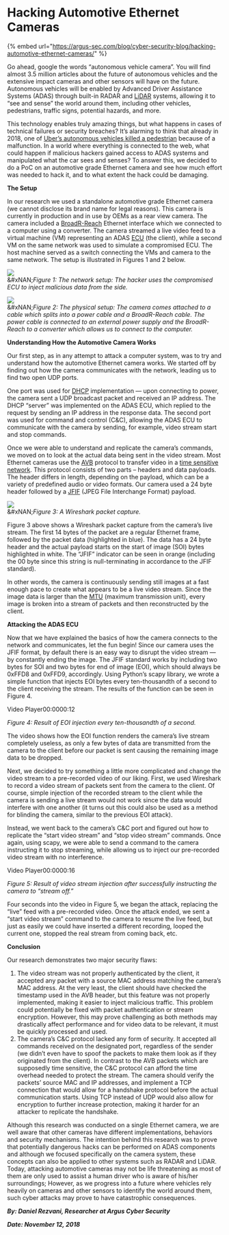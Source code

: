 # Hacking Automotive Ethernet Cameras

{% embed url="https://argus-sec.com/blog/cyber-security-blog/hacking-automotive-ethernet-cameras/" %}

Go ahead, google the words “autonomous vehicle camera”. You will find almost 3.5 million  articles about the future of autonomous vehicles and the extensive impact cameras and other sensors will have on the future. Autonomous vehicles will be enabled by Advanced Driver Assistance Systems (ADAS) through built-in RADAR and [LiDAR](https://en.wikipedia.org/wiki/Lidar) systems, allowing it to “see and sense” the world around them, including other vehicles, pedestrians, traffic signs, potential hazards, and more.

This technology enables truly amazing things, but what happens in cases of technical failures or security breaches? It’s alarming to think that already in 2018, one of [Uber’s autonomous vehicles killed a pedestrian](https://www.theverge.com/2018/5/24/17388696/uber-self-driving-crash-ntsb-report) because of a malfunction. In a world where everything is connected to the web, what could happen if malicious hackers gained access to ADAS systems and manipulated what the car sees and senses? To answer this, we decided to do a PoC on an automotive grade Ethernet camera and see how much effort was needed to hack it, and to what extent the hack could be damaging.

**The Setup**

In our research we used a standalone automotive grade Ethernet camera (we cannot disclose its brand name for legal reasons). This camera is currently in production and in use by OEMs as a rear view camera. The camera included a [BroadR-Reach](https://en.wikipedia.org/wiki/BroadR-Reach) Ethernet interface which we connected to a computer using a converter. The camera streamed a live video feed to a virtual machine (VM) representing an ADAS [ECU](https://en.wikipedia.org/wiki/Electronic_control_unit) (the client), while a second VM on the same network was used to simulate a compromised ECU. The host machine served as a switch connecting the VMs and camera to the same network. The setup is illustrated in Figures 1 and 2 below.

![](https://argus-sec.com/wp-content/uploads/2022/11/figure1-300x150.jpg)\
&#xNAN;_&#x46;igure 1: The network setup: The hacker uses the compromised ECU to inject malicious data from the side._

![](https://argus-sec.com/wp-content/uploads/2022/11/figure2-1-300x199.png)\
&#xNAN;_&#x46;igure 2: The physical setup: The camera comes attached to a cable which splits into a power cable and a BroadR-Reach cable. The power cable is connected to an external power supply and the BroadR-Reach to a converter which allows us to connect to the computer._

**Understanding How the Automotive Camera Works**

Our first step, as in any attempt to attack a computer system, was to try and understand how the automotive Ethernet camera works. We started off by finding out how the camera communicates with the network, leading us to find two open UDP ports.

One port was used for [DHCP](https://en.wikipedia.org/wiki/Dynamic_Host_Configuration_Protocol) implementation — upon connecting to power, the camera sent a UDP broadcast packet and received an IP address. The DHCP “server” was implemented on the ADAS ECU, which replied to the request by sending an IP address in the response data. The second port was used for command and control (C\&C), allowing the ADAS ECU to communicate with the camera by sending, for example, video stream start and stop commands.

Once we were able to understand and replicate the camera’s commands, we moved on to look at the actual data being sent in the video stream. Most Ethernet cameras use the [AVB](https://en.wikipedia.org/wiki/Audio_Video_Bridging) protocol to transfer video in a [time sensitive network](https://en.wikipedia.org/wiki/Time-Sensitive_Networking). This protocol consists of two parts – headers and data payloads. The header differs in length, depending on the payload, which can be a variety of predefined audio or video formats. Our camera used a 24 byte header followed by a [JFIF](https://en.wikipedia.org/wiki/JPEG_File_Interchange_Format) (JPEG File Interchange Format) payload.

![](https://argus-sec.com/wp-content/uploads/2022/11/figure-3-1-300x95.jpg)\
&#xNAN;_&#x46;igure 3: A Wireshark packet capture._

Figure 3 above shows a Wireshark packet capture from the camera’s live stream. The first 14 bytes of the packet are a regular Ethernet frame, followed by the packet data (highlighted in blue). The data has a 24 byte header and the actual payload starts on the start of image (SOI) bytes highlighted in white. The “JFIF” indicator can be seen in orange (including the 00 byte since this string is null-terminating in accordance to the JFIF standard).

In other words, the camera is continuously sending still images at a fast enough pace to create what appears to be a live video stream. Since the image data is larger than the [MTU](https://en.wikipedia.org/wiki/Maximum_transmission_unit) (maximum transmission unit), every image is broken into a stream of packets and then reconstructed by the client.

**Attacking the ADAS ECU**

Now that we have explained the basics of how the camera connects to the network and communicates, let the fun begin! Since our camera uses the JFIF format, by default there is an easy way to disrupt the video stream — by constantly ending the image. The JFIF standard works by including two bytes for SOI and two bytes for end of image (EOI), which should always be 0xFFD8 and 0xFFD9, accordingly. Using Python’s scapy library, we wrote a simple function that injects EOI bytes every ten-thousandth of a second to the client receiving the stream. The results of the function can be seen in Figure 4.

Video Player00:0000:12

_Figure 4: Result of EOI injection every ten-thousandth of a second._

The video shows how the EOI function renders the camera’s live stream completely useless, as only a few bytes of data are transmitted from the camera to the client before our packet is sent causing the remaining image data to be dropped.

Next, we decided to try something a little more complicated and change the video stream to a pre-recorded video of our liking. First, we used Wireshark to record a video stream of packets sent from the camera to the client. Of course, simple injection of the recorded stream to the client while the camera is sending a live stream would not work since the data would interfere with one another (it turns out this could also be used as a method for blinding the camera, similar to the previous EOI attack).

Instead, we went back to the camera’s C\&C port and figured out how to replicate the “start video stream” and “stop video stream” commands. Once again, using scapy, we were able to send a command to the camera instructing it to stop streaming, while allowing us to inject our pre-recorded video stream with no interference.

Video Player00:0000:16

_Figure 5: Result of video stream injection after successfully instructing the camera to “stream off.”_

Four seconds into the video in Figure 5, we began the attack, replacing the “live” feed with a pre-recorded video. Once the attack ended, we sent a “start video stream” command to the camera to resume the live feed, but just as easily we could have inserted a different recording, looped the current one, stopped the real stream from coming back, etc.

**Conclusion**

Our research demonstrates two major security flaws:

1. The video stream was not properly authenticated by the client, it accepted any packet with a source MAC address matching the camera’s MAC address. At the very least, the client should have checked the timestamp used in the AVB header, but this feature was not properly implemented, making it easier to inject malicious traffic. This problem could potentially be fixed with packet authentication or stream encryption. However, this may prove challenging as both methods may drastically affect performance and for video data to be relevant, it must be quickly processed and used.
2. The camera’s C\&C protocol lacked any form of security. It accepted all commands received on the designated port, regardless of the sender (we didn’t even have to spoof the packets to make them look as if they originated from the client). In contrast to the AVB packets which are supposedly time sensitive, the C\&C protocol can afford the time overhead needed to protect the stream. The camera should verify the packets’ source MAC and IP addresses, and implement a TCP connection that would allow for a handshake protocol before the actual communication starts. Using TCP instead of UDP would also allow for encryption to further increase protection, making it harder for an attacker to replicate the handshake.

Although this research was conducted on a single Ethernet camera, we are well aware that other cameras have different implementations, behaviors and security mechanisms. The intention behind this research was to prove that potentially dangerous hacks can be performed on ADAS components and although we focused specifically on the camera system, these concepts can also be applied to other systems such as RADAR and LiDAR. Today, attacking automotive cameras may not be life threatening as most of them are only used to assist a human driver who is aware of his/her surroundings; However, as we progress into a future where vehicles rely heavily on cameras and other sensors to identify the world around them, such cyber attacks may prove to have catastrophic consequences.

_**By: Daniel Rezvani, Researcher at Argus Cyber Security**_

_**Date: November 12, 2018**_
